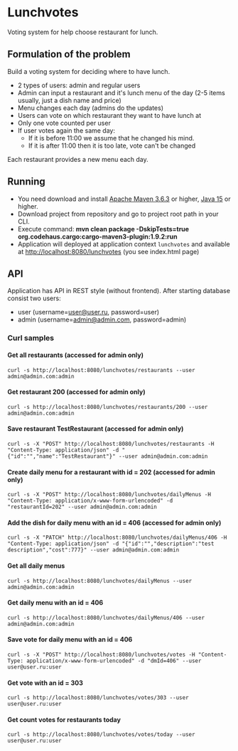 # Lunchvotes 
Voting system for help choose restaurant for lunch.

## Formulation of the problem
Build a voting system for deciding where to have lunch.

 * 2 types of users: admin and regular users
 * Admin can input a restaurant and it's lunch menu of the day (2-5 items usually, just a dish name and price)
 * Menu changes each day (admins do the updates)
 * Users can vote on which restaurant they want to have lunch at
 * Only one vote counted per user
 * If user votes again the same day:
   - If it is before 11:00 we assume that he changed his mind.
   - If it is after 11:00 then it is too late, vote can't be changed

Each restaurant provides a new menu each day.

## Running
- You need download and install [Apache Maven 3.6.3](https://maven.apache.org/download.cgi) or higher, [Java 15](https://www.oracle.com/ru/java/technologies/javase-downloads.html) or higher.
- Download project from repository and go to project root path in your CLI.
- Execute command: **mvn clean package -DskipTests=true org.codehaus.cargo:cargo-maven3-plugin:1.9.2:run**
- Application will deployed at application context `lunchvotes` and available at [http://localhost:8080/lunchvotes](http://localhost:8080/lunchvotes) (you see index.html page)

## API
Application has API in REST style (without frontend).
After starting database consist two users:
* user (username=user@user.ru, password=user)
* admin (username=admin@admin.com, password=admin)

### Curl samples

#### Get all restaurants (accessed for admin only)
`curl -s http://localhost:8080/lunchvotes/restaurants --user admin@admin.com:admin`

#### Get restaurant 200 (accessed for admin only)
`curl -s http://localhost:8080/lunchvotes/restaurants/200 --user admin@admin.com:admin`

#### Save restaurant TestRestaurant (accessed for admin only)
`curl -s -X "POST" http://localhost:8080/lunchvotes/restaurants -H "Content-Type: application/json" -d "{"id":"","name":"TestRestaurant"}" --user admin@admin.com:admin`

#### Create daily menu for a restaurant with id = 202 (accessed for admin only)
`curl -s -X "POST" http://localhost:8080/lunchvotes/dailyMenus -H "Content-Type: application/x-www-form-urlencoded" -d "restaurantId=202" --user admin@admin.com:admin`

#### Add the dish for daily menu with an id = 406 (accessed for admin only)
`curl -s -X "PATCH" http://localhost:8080/lunchvotes/dailyMenus/406 -H "Content-Type: application/json" -d "{"id":"","description":"test description","cost":777}" --user admin@admin.com:admin`

#### Get all daily menus
`curl -s http://localhost:8080/lunchvotes/dailyMenus --user admin@admin.com:admin`

#### Get daily menu with an id = 406
`curl -s http://localhost:8080/lunchvotes/dailyMenus/406 --user admin@admin.com:admin`

#### Save vote for daily menu with an id = 406
`curl -s -X "POST" http://localhost:8080/lunchvotes/votes -H "Content-Type: application/x-www-form-urlencoded" -d "dmId=406" --user user@user.ru:user`

#### Get vote with an id = 303
`curl -s http://localhost:8080/lunchvotes/votes/303 --user user@user.ru:user`

#### Get count votes for restaurants today
`curl -s http://localhost:8080/lunchvotes/votes/today --user user@user.ru:user`
